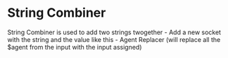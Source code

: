 # String Combiner

String Combiner is used to add two strings twogether - Add a new socket with the string and the value like this - Agent Replacer (will replace all the $agent from the input with the input assigned)